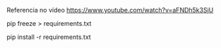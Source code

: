 Referencia no vídeo https://www.youtube.com/watch?v=aFNDh5k3SjU

pip freeze > requirements.txt

pip install -r requirements.txt